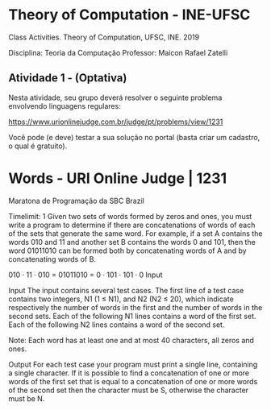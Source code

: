 # Theory of Computation - INE-UFSC
Class Activities. Theory of Computation, UFSC, INE. 2019

Disciplina: Teoria da Computação
Professor: Maicon Rafael Zatelli

## Atividade 1 - (Optativa)
Nesta atividade, seu grupo deverá resolver o seguinte problema envolvendo linguagens regulares:

https://www.urionlinejudge.com.br/judge/pt/problems/view/1231

Você pode (e deve) testar a sua solução no portal (basta criar um cadastro, o qual é gratuito).

# Words - URI Online Judge | 1231

Maratona de Programação da SBC  Brazil

Timelimit: 1
Given two sets of words formed by zeros and ones, you must write a program to determine if there are concatenations of words of each of the sets that generate the same word. For example, if a set A contains the words 010 and 11 and another set B contains the words 0 and 101, then the word 01011010 can be formed both by concatenating words of A and by concatenating words of B.


010 · 11 · 010 = 01011010 = 0 · 101 · 101 · 0 Input

Input
The input contains several test cases. The first line of a test case contains two integers, N1 (1 ≤ N1), and N2 (N2 ≤ 20), which indicate respectively the number of words in the first and the number of words in the second sets. Each of the following N1 lines contains a word of the first set. Each of the following N2 lines contains a word of the second set.

Note: Each word has at least one and at most 40 characters, all zeros and ones.

Output
For each test case your program must print a single line, containing a single character. If it is possible to find a concatenation of one or more words of the first set that is equal to a concatenation of one or more words of the second set then the character must be S, otherwise the character must be N.